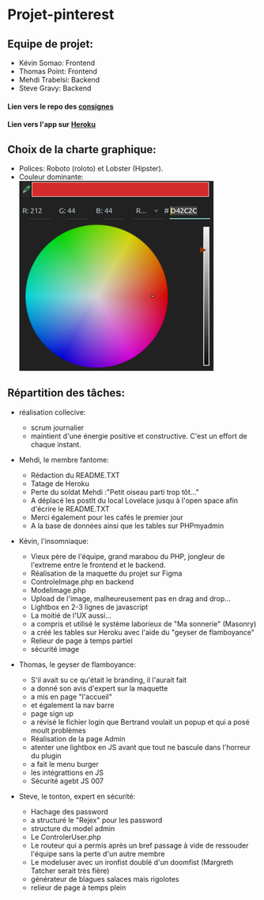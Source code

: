 # Projet-pinterest

## Equipe de projet:
* Kévin Somao: Frontend
* Thomas Point: Frontend
* Mehdi Trabelsi: Backend
* Steve Gravy: Backend

#### Lien vers le repo des [consignes](https://github.com/becodeorg/Lovelace-promo-2/tree/master/Projects/projet-pinterest)
#### Lien vers l'app sur [Heroku](https://pinterestbc.herokuapp.com/index.php?action=default)

## Choix de la charte graphique:
* Polices: Roboto (roloto) et Lobster (Hipster).
* Couleur dominante:
 ![Couleur dominante](./Views/Assets/img/screenshot.png)

## Répartition des tâches:
* réalisation collecive:
    * scrum journalier
    * maintient d'une énergie positive et constructive. C'est un effort de chaque instant.
    
        
* Mehdi, le membre fantome:
    * Rédaction du README.TXT
    * Tatage de Heroku
    * Perte du soldat Mehdi :"Petit oiseau parti trop tôt..."
    * A déplacé les postIt du local Lovelace jusqu à l'open space afin d'écrire le README.TXT
    * Merci également pour les cafés le premier jour
    * A la base de données ainsi que les tables sur PHPmyadmin
    
* Kévin, l'insomniaque:
    * Vieux père de l'équipe, grand marabou du PHP, jongleur de l'extreme entre le frontend et le backend.
    * Réalisation de la maquette du projet sur Figma
    * ControleImage.php en backend
    * Modelimage.php
    * Upload de l'image, malheureusement pas en drag and drop...
    * Lightbox en 2-3 lignes de javascript
    * La moitié de l'UX aussi...
    * a compris et utilisé le système laborieux de "Ma sonnerie" (Masonry)
    * a créé les tables sur Heroku avec l'aide du "geyser de flamboyance"
    * Relieur de page à temps partiel
    * sécurité image
    
* Thomas, le geyser de flamboyance:
    * S'il avait su ce qu'était le branding, il l'aurait fait
    * a donné son avis d'expert sur la maquette
    * a mis en page "l'accueil"
    * et également la nav barre
    * page sign up
    * a révisé le fichier login que Bertrand voulait un popup et qui a posé moult problèmes
    * Réalisation de la page Admin
    * atenter une lightbox en JS avant que tout ne bascule dans l'horreur du plugin
    * a fait le menu burger
    * les intégrattions en JS
    * Sécurité agebt JS 007
    
* Steve, le tonton, expert en sécurité:
    * Hachage des password
    * a structuré le "Rejex" pour les password
    * structure du model admin
    * Le ControlerUser.php
    * Le routeur qui a permis après un bref passage à vide de ressouder l'équipe sans la perte d'un autre membre
    * Le modeluser avec un ironfist doublé d'un doomfist (Margreth Tatcher serait très fière)
    * générateur de blagues salaces mais rigolotes
    * relieur de page à temps plein

    
    
    